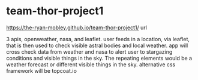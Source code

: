# team-thor-project1
https://the-ryan-mobley.github.io/team-thor-project1/ url

3 apis, openweather, nasa, and leaflet.
user feeds in a location, via leaflet, that is then used to check visible astral bodies and local weather.
app will cross check data from weather and nasa to alert user to stargazing conditions and visible things in the sky.
The repeating elements would be a weather forecast or different visible things in the sky.
alternative css framework will be topcoat.io
